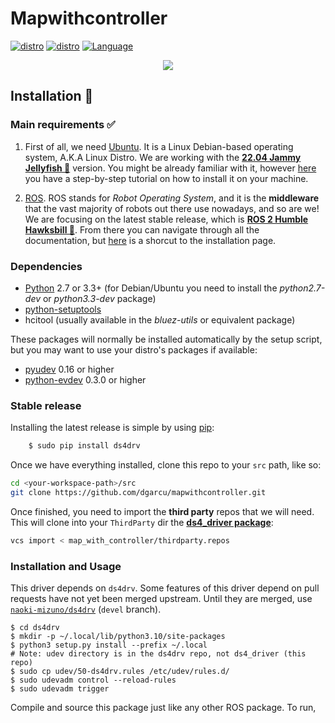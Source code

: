 # Mapwithcontroller

[![distro](https://img.shields.io/badge/Ubuntu%2022-Jammy%20Jellyfish-violet)](https://releases.ubuntu.com/22.04/)
[![distro](https://img.shields.io/badge/ROS2-Humble-blue)](https://docs.ros.org/en/humble/index.html)
[![Language](https://img.shields.io/badge/Language-C%2B%2B-orange)](https://isocpp.org/)

<p align="center">
  <img src="https://raw.githubusercontent.com/kobuki-base/kobuki_core/devel/resources/kobuki.png"/>
</p>

## Installation 💾

### Main requirements ✅

1. First of all, we need [Ubuntu](https://ubuntu.com/). It is a Linux Debian-based operating system, A.K.A Linux Distro. We are working with the 
**[22.04 Jammy Jellyfish 🪼](https://releases.ubuntu.com/22.04/)** version. You might be already familiar with it, however 
[here](https://ubuntu.com/tutorials/install-ubuntu-desktop#1-overview) you have a step-by-step tutorial on how to install it on your machine.

2. [ROS](https://www.ros.org/). ROS stands for *Robot Operating System*, and it is the **middleware** that the vast majority of robots out there use 
nowadays, and so are we! We are focusing on the latest stable release, which is **[ROS 2 Humble Hawksbill 🐢](https://docs.ros.org/en/humble/index.html)**. 
From there you can navigate through all the documentation, but [here](https://docs.ros.org/en/humble/Installation.html) is a shorcut to the installation
page.

### Dependencies

- [Python](http://python.org/) 2.7 or 3.3+ (for Debian/Ubuntu you need to
  install the *python2.7-dev* or *python3.3-dev* package)
- [python-setuptools](https://pythonhosted.org/setuptools/)
- hcitool (usually available in the *bluez-utils* or equivalent package)

These packages will normally be installed automatically by the setup script,
but you may want to use your distro's packages if available:

- [pyudev](http://pyudev.readthedocs.org/) 0.16 or higher
- [python-evdev](http://pythonhosted.org/evdev/) 0.3.0 or higher


### Stable release

Installing the latest release is simple by using [pip](http://www.pip-installer.org/):

``` bash
    $ sudo pip install ds4drv
```
Once we have everything installed, clone this repo to your `src` path, like so:

```bash
cd <your-workspace-path>/src
git clone https://github.com/dgarcu/mapwithcontroller.git
```

Once finished, you need to import the  **third party** repos that we will need. This will clone into your `ThirdParty` dir the [**ds4_driver package**](https://github.com/naoki-mizuno/ds4_driver.git):

```bash
vcs import < map_with_controller/thirdparty.repos
```

### Installation and Usage 

This driver depends on `ds4drv`. Some features of this driver depend on pull
requests have not yet been merged upstream. Until they are merged, use
[`naoki-mizuno/ds4drv`](https://github.com/naoki-mizuno/ds4drv/tree/devel)
(`devel` branch).

```console
$ cd ds4drv
$ mkdir -p ~/.local/lib/python3.10/site-packages
$ python3 setup.py install --prefix ~/.local
# Note: udev directory is in the ds4drv repo, not ds4_driver (this repo)
$ sudo cp udev/50-ds4drv.rules /etc/udev/rules.d/
$ sudo udevadm control --reload-rules
$ sudo udevadm trigger
```

Compile and source this package just like any other ROS package. To run,

